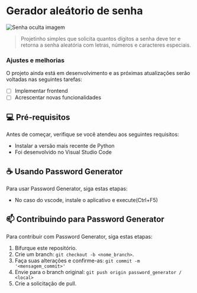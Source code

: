 # Gerador aleátorio de senha

<img src="https://1password.com/img/redesign/password-generator/laptop.84e23294b9912d010a39b02321119b98.svg" alt="Senha oculta imagem">

> Projetinho simples que solicita quantos dígitos a senha deve ter e retorna a senha aleatória com letras, números e caracteres especiais.

### Ajustes e melhorias

O projeto ainda está em desenvolvimento e as próximas atualizações serão voltadas nas seguintes tarefas:

- [ ] Implementar frontend
- [ ] Acrescentar novas funcionalidades

## 💻 Pré-requisitos

Antes de começar, verifique se você atendeu aos seguintes requisitos:
* Instalar a versão mais recente de Python
* Foi desenvolvido no Visual Studio Code


## ☕ Usando Password Generator

Para usar Password Generator, siga estas etapas:
* No caso do vscode, instale o aplicativo e execute(Ctrl+F5)

## 📫 Contribuindo para Password Generator
Para contribuir com Password Generator, siga estas etapas:

1. Bifurque este repositório.
2. Crie um branch: `git checkout -b <nome_branch>`.
3. Faça suas alterações e confirme-as: `git commit -m '<mensagem_commit>'`
4. Envie para o branch original: `git push origin password_generator / <local>`
5. Crie a solicitação de pull.
